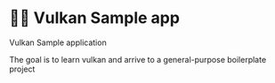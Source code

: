 # 🐦‍🔥 Vulkan Sample app

Vulkan Sample application

The goal is to learn vulkan and arrive to a general-purpose boilerplate project

